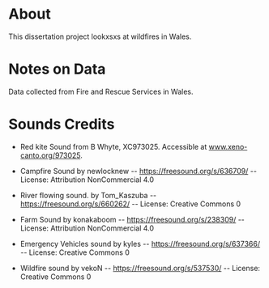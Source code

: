 # About

This dissertation project lookxsxs at wildfires in Wales.

# Notes on Data

Data collected from Fire and Rescue Services in Wales.

# Sounds Credits
- Red kite Sound from B Whyte, XC973025. Accessible at www.xeno-canto.org/973025.

- Campfire Sound by newlocknew -- https://freesound.org/s/636709/ -- License: Attribution NonCommercial 4.0

- River flowing sound. by Tom_Kaszuba -- https://freesound.org/s/660262/ -- License: Creative Commons 0

- Farm Sound by konakaboom -- https://freesound.org/s/238309/ -- License: Attribution NonCommercial 4.0

- Emergency Vehicles sound by kyles -- https://freesound.org/s/637366/ -- License: Creative Commons 0

- Wildfire sound by vekoN -- https://freesound.org/s/537530/ -- License: Creative Commons 0